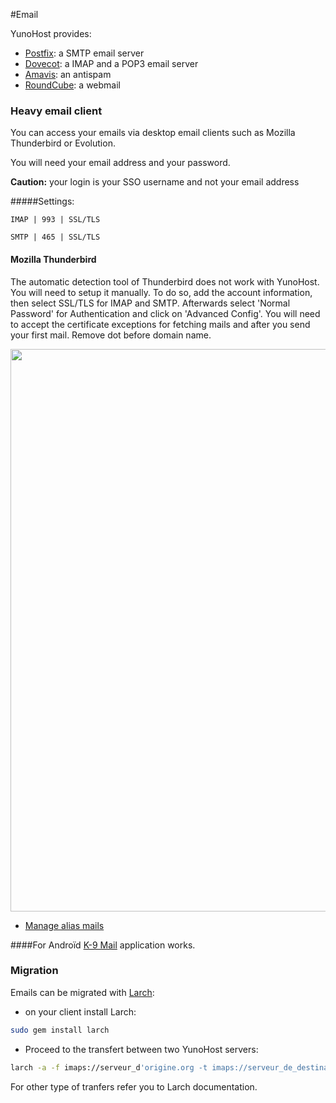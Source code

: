 #Email

YunoHost provides:
* [Postfix](http://www.postfix.org/): a SMTP email server
* [Dovecot](http://www.dovecot.org/): a IMAP and a POP3 email server
* [Amavis](http://amavis.org/): an antispam
* [RoundCube](/apps): a webmail

### Heavy email client
You can access your emails via desktop email clients such as Mozilla Thunderbird or Evolution.

You will need your email address and your password.

**Caution:** your login is your SSO username and not your email address

#####Settings:

`IMAP | 993 | SSL/TLS`

`SMTP | 465 | SSL/TLS`

#### Mozilla Thunderbird

The automatic detection tool of Thunderbird does not work with YunoHost. You will need to setup it manually. To do so, add the account information, then select SSL/TLS for IMAP and SMTP. Afterwards select 'Normal Password' for Authentication and click on 'Advanced Config'. You will need to accept the certificate exceptions for fetching mails and after you send your first mail. Remove dot before domain name.

<img src="https://yunohost.org/images/thunderbird-config.png" width=900>

* [Manage alias mails](https://support.mozilla.org/en-US/kb/configuring-email-aliases)

####For Androïd
[K-9 Mail](https://en.wikipedia.org/wiki/K-9_Mail) application works.

### Migration
Emails can be migrated with [Larch](https://github.com/rgrove/larch/):
* on your client install Larch:
```bash
sudo gem install larch
```
* Proceed to the transfert between two YunoHost servers:
```bash
larch -a -f imaps://serveur_d'origine.org -t imaps://serveur_de_destination.org
```
For other type of tranfers refer you to Larch documentation.

